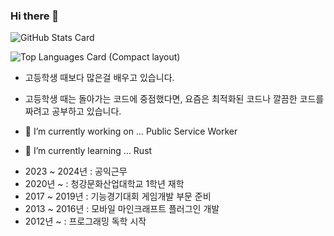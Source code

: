 ### Hi there 👋



![GitHub Stats Card](https://github-readme-stats.vercel.app/api?username=Asyunelus&count_private=true&theme=dark)  
  
    
![Top Languages Card (Compact layout)](https://github-readme-stats.vercel.app/api/top-langs/?username=Asyunelus&layout=compact&count_private=true&theme=dark)

- 고등학생 때보다 많은걸 배우고 있습니다.
- 고등학생 때는 돌아가는 코드에 중점했다면, 요즘은 최적화된 코드나 깔끔한 코드를 짜려고 공부하고 있습니다.

- 🔭 I’m currently working on ... Public Service Worker
- 🌱 I’m currently learning ... Rust
<!-- 👯 I’m looking to collaborate on ...-->
<!-- 🤔 I’m looking for help with ... -->
<!-- 💬 Ask me about ... -->
<!-- 📫 How to reach me: ...-->
<!--- 😄 Pronouns: ...-->
<!-- ⚡ Fun fact: ...-->


- 2023 ~ 2024년 : 공익근무
- 2020년 ~ : 청강문화산업대학교 1학년 재학
- 2017 ~ 2019년 : 기능경기대회 게임개발 부문 준비
- 2013 ~ 2016년 : 모바일 마인크래프트 플러그인 개발
- 2012년 ~ : 프로그래밍 독학 시작

